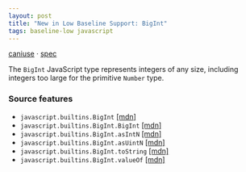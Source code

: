 ```yaml
---
layout: post
title: "New in Low Baseline Support: BigInt"
tags: baseline-low javascript
---
```


[caniuse](https://caniuse.com/?search=bigint) · [spec](https://tc39.es/ecma262/multipage/numbers-and-dates.html#sec-bigint-objects)

The `BigInt` JavaScript type represents integers of any size, including integers too large for the primitive `Number` type.

### Source features

- ``javascript.builtins.BigInt`` [[mdn]](https://https://developer.mozilla.org/en-US/search?q=javascript.builtins.BigInt)
- ``javascript.builtins.BigInt.BigInt`` [[mdn]](https://https://developer.mozilla.org/en-US/search?q=javascript.builtins.BigInt.BigInt)
- ``javascript.builtins.BigInt.asIntN`` [[mdn]](https://https://developer.mozilla.org/en-US/search?q=javascript.builtins.BigInt.asIntN)
- ``javascript.builtins.BigInt.asUintN`` [[mdn]](https://https://developer.mozilla.org/en-US/search?q=javascript.builtins.BigInt.asUintN)
- ``javascript.builtins.BigInt.toString`` [[mdn]](https://https://developer.mozilla.org/en-US/search?q=javascript.builtins.BigInt.toString)
- ``javascript.builtins.BigInt.valueOf`` [[mdn]](https://https://developer.mozilla.org/en-US/search?q=javascript.builtins.BigInt.valueOf)
